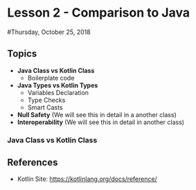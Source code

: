 # Lesson 2 - Comparison to Java
#Thursday, October 25, 2018

## Topics
* **Java Class vs Kotlin Class**
    * Boilerplate code
* **Java Types vs Kotlin Types**
    * Variables Declaration
    * Type Checks
    * Smart Casts
* **Null Safety** (We will see this in detail in a another class)
* **Interoperability** (We will see this in detail in another class)

### Java Class vs Kotlin Class

## References
* Kotlin Site: https://kotlinlang.org/docs/reference/
